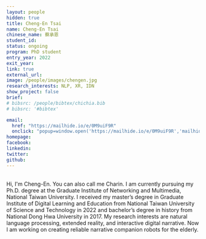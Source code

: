```yaml
---
layout: people
hidden: true
title: Cheng-En Tsai
name: Cheng-En Tsai
chinese_name: 蔡承恩
student_id: 
status: ongoing
program: PhD student
entry_year: 2022
exit_year: 
link: true
external_url:
image: /people/images/chengen.jpg
research_interests: NLP, XR, IDN
show_project: false
brief: 
# bibsrc: /people/bibtex/chichia.bib
# bibsrc: '#bibtex'

email:
  href: "https://mailhide.io/e/0M9uiF9R"
  onclick: "popup=window.open('https://mailhide.io/e/0M9uiF9R','mailhidepopup','width=580,height=635'); return false;"
homepage: 
facebook:
linkedin: 
twitter: 
github: 
---
```


<br />
Hi, I'm Cheng-En. You can also call me Charin.
I am currently pursuing my Ph.D. degree at the Graduate Institute of Networking and Multimedia, National Taiwan University. I received my master’s degree in Graduate Institute of Digital Learning and Education from National Taiwan University of Science and Technology in 2022 and bachelor’s degree in history from National Dong Hwa University in 2017.
My research interests are natural language processing, extended reality, and interactive digital narrative. Now I am working on creating reliable narrative companion robots for the elderly.

<pre id="bibtex">
</pre>
